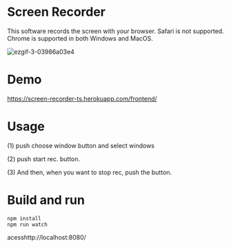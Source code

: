 # Screen Recorder

This software records the screen with your browser. Safari is not supported. Chrome is supported in both Windows and MacOS.

![ezgif-3-03986a03e4](https://user-images.githubusercontent.com/48346627/169025809-57783ecd-4e87-48fc-b4e1-71449bf943ef.gif)

# Demo

https://screen-recorder-ts.herokuapp.com/frontend/

# Usage

(1) push choose window button and select windows

(2) push start rec. button.

(3) And then, when you want to stop rec, push the button.

# Build and run

```
npm install
npm run watch
```

acesshttp://localhost:8080/
